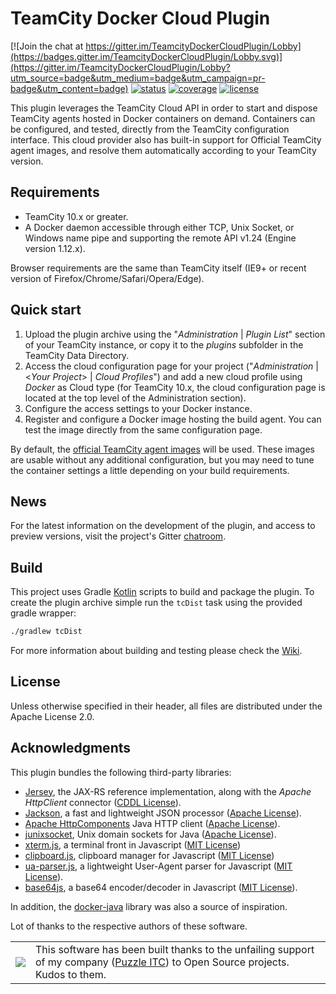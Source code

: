# TeamCity Docker Cloud Plugin

[![Join the chat at https://gitter.im/TeamcityDockerCloudPlugin/Lobby](https://badges.gitter.im/TeamcityDockerCloudPlugin/Lobby.svg)](https://gitter.im/TeamcityDockerCloudPlugin/Lobby?utm_source=badge&utm_medium=badge&utm_campaign=pr-badge&utm_content=badge)
[![status](https://tc.var.run/app/rest/builds/buildType:TeamCityDockerCloudPlugin_Main/statusIcon)](https://tc.var.run/viewType.html?buildTypeId=TeamCityDockerCloudPlugin_Main&guest=1)
[![coverage](https://tc.var.run/vr_static/dkcld_plugin_coverage_latest.svg)](https://tc.var.run/viewLog.html?buildId=lastSuccessful&buildTypeId=TeamCityDockerCloudPlugin_Main&tab=coverage_idea&guest=1)
[![license](https://img.shields.io/badge/license-Apache%20License%202.0-blue.svg?style=flat)](http://www.apache.org/licenses/LICENSE-2.0)

This plugin leverages the TeamCity Cloud API in order to start and dispose TeamCity agents hosted in Docker 
containers on demand. Containers can be configured, and tested, directly from the TeamCity configuration interface.
This cloud provider also has built-in support for Official TeamCity agent images, and resolve them automatically
according to your TeamCity version.

## Requirements
- TeamCity 10.x or greater.
- A Docker daemon accessible through either TCP, Unix Socket, or Windows name pipe and supporting the remote API v1.24 
(Engine version 1.12.x).

Browser requirements are the same than TeamCity itself (IE9+ or recent version of Firefox/Chrome/Safari/Opera/Edge).

## Quick start
1. Upload the plugin archive using the "_Administration_ | _Plugin List_" section of your TeamCity instance, or copy it
to the _plugins_ subfolder in the TeamCity Data Directory.
2. Access the cloud configuration page for your project ("_Administration_ | &lt;_Your Project_&gt; | _Cloud Profiles_") and add a new cloud profile using _Docker_ as Cloud type (for TeamCity 10.x, the cloud configuration page is located at the top level of the Administration section).
3. Configure the access settings to your Docker instance.
4. Register and configure a Docker image hosting the build agent. You can test the image directly from the same configuration page.

By default, the [official TeamCity agent images](https://hub.docker.com/r/jetbrains/teamcity-agent/) will be used. These
images are usable without any additional configuration, but you may need to tune the container settings a little depending on your build requirements.

## News
For the latest information on the development of the plugin, and access to preview versions, visit the project's Gitter [chatroom](https://gitter.im/TeamcityDockerCloudPlugin/Lobby).

## Build
This project uses Gradle [Kotlin](https://kotlinlang.org/) scripts to build and package the plugin. To create the plugin archive simple run the
<code>tcDist</code> task using the provided gradle wrapper:

```bash
./gradlew tcDist
```

For more information about building and testing please check the [Wiki](https://github.com/JeanRev/TeamcityDockerCloudPlugin/wiki).

## License
Unless otherwise specified in their header, all files are distributed under the Apache License 2.0.

## Acknowledgments
This plugin bundles the following third-party libraries:
- [Jersey](https://jersey.java.net/), the JAX-RS reference implementation, along with the _Apache HttpClient_ connector
([CDDL License](https://glassfish.java.net/public/CDDLv1.0.html)).
- [Jackson](http://wiki.fasterxml.com/JacksonHome), a fast and lightweight JSON processor ([Apache License](http://www.apache.org/licenses/LICENSE-2.0)).
- [Apache HttpComponents](http://hc.apache.org/httpcomponents-client-ga/) Java HTTP client ([Apache License](http://www.apache.org/licenses/LICENSE-2.0)).
- [junixsocket](https://github.com/kohlschutter/junixsocket), Unix domain sockets for Java ([Apache License](http://www.apache.org/licenses/LICENSE-2.0)).
- [xterm.js](http://xtermjs.org/), a terminal front in Javascript ([MIT License](https://opensource.org/licenses/MIT))
- [clipboard.js](https://clipboardjs.com/), clipboard manager for Javascript ([MIT License](https://opensource.org/licenses/MIT))
- [ua-parser.js](http://faisalman.github.io/ua-parser-js/), a lightweight User-Agent parser for Javascript ([MIT License](https://opensource.org/licenses/MIT)).
- [base64js](https://github.com/beatgammit/base64-js/), a base64 encoder/decoder in Javascript ([MIT License](https://opensource.org/licenses/MIT)).

In addition, the [docker-java](https://github.com/docker-java/docker-java) library was also a source of inspiration.

Lot of thanks to the respective authors of these software.
<table>
<tr>
<td style="border: none; vertical-align:middle;">
<a href="https://www.puzzle.ch" target="_blank">
<img src="https://tc.var.run/vr_static/puzzle.png"> 
</a>
</td>
<td style="border: none; vertical-align:middle;">
This software has been built thanks to the unfailing support of my company
(<a href="https://www.puzzle.ch">Puzzle ITC</a>) to Open Source projects. Kudos to them.</div>
</td>
</table>
